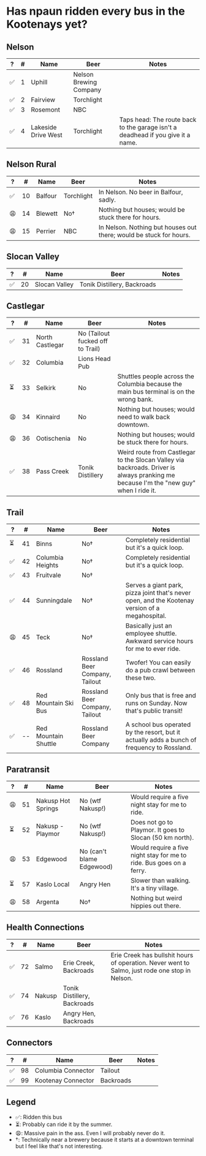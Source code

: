 # Has npaun ridden every bus in the Kootenays yet?

## Nelson

| ?  | #  | Name                 | Beer                                | Notes                                                                            |
|----|----|----------------------|-------------------------------------|----------------------------------------------------------------------------------|
| ✅ |  1 | Uphill               | Nelson Brewing Company              |                                                                                  |
| ✅ |  2 | Fairview             | Torchlight                          |                                                                                  |
| ✅ |  3 | Rosemont             | NBC                                 |                                                                                  |
| ✅ |  4 | Lakeside Drive West  | Torchlight                          | Taps head: The route back to the garage isn't a deadhead if you give it a name.  |


## Nelson Rural

| ?  | #  | Name                 | Beer                                | Notes                                                                            |
|----|----|----------------------|-------------------------------------|----------------------------------------------------------------------------------|
| ✅ | 10 | Balfour              | Torchlight                          | In Nelson. No beer in Balfour, sadly.                                            |
| 😩 | 14 | Blewett              | No†                                 | Nothing but houses; would be stuck there for hours.                              |
| 😩 | 15 | Perrier              | NBC                                 | In Nelson. Nothing but houses out there; would be stuck for hours.               |

## Slocan Valley

| ?  | #  | Name                 | Beer                                | Notes                                                                            |
|----|----|----------------------|-------------------------------------|----------------------------------------------------------------------------------|
| ✅ | 20 | Slocan Valley        | Tonik Distillery, Backroads         |                                                                                  |

## Castlegar

| ?  | #  | Name                 | Beer                                | Notes                                                                            |
|----|----|----------------------|-------------------------------------|----------------------------------------------------------------------------------|
| ✅ | 31 | North Castlegar      | No (Tailout fucked off to Trail)    |                                                                                  |
| ✅ | 32 | Columbia             | Lions Head Pub                      |                                                                                  |
| ⏳ | 33 | Selkirk              | No                                  | Shuttles people across the Columbia because the main bus terminal is on the wrong bank. |
| 😩 | 34 | Kinnaird             | No                                  | Nothing but houses; would need to walk back downtown.                            |
| 😩 | 36 | Ootischenia          | No                                  | Nothing but houses; would be stuck there for hours.                              |
| ✅ | 38 | Pass Creek           | Tonik Distillery                    | Weird route from Castlegar to the Slocan Valley via backroads. Driver is always pranking me because I'm the "new guy" when I ride it. |

## Trail

| ?  | #  | Name                 | Beer                                | Notes                                                                            |
|----|----|----------------------|-------------------------------------|----------------------------------------------------------------------------------|
| ⏳ | 41 | Binns                | No†                                 | Completely residential but it's a quick loop.                                    |
| ✅ | 42 | Columbia Heights     | No†                                 | Completely residential but it's a quick loop.                                    |
| ✅ | 43 | Fruitvale            | No†                                 |                                                                                  |
| ✅ | 44 | Sunningdale          | No†                                 | Serves a giant park, pizza joint that's never open, and the Kootenay version of a megahospital. |       
| 😩 | 45 | Teck                 | No†                                 | Basically just an employee shuttle. Awkward service hours for me to ever ride.   |
| ✅ | 46 | Rossland             | Rossland Beer Company, Tailout      | Twofer! You can easily do a pub crawl between these two.                         |
| ✅ | 48 | Red Mountain Ski Bus | Rossland Beer Company, Tailout      | Only bus that is free and runs on Sunday. Now that's public transit!             |
| ✅ | -- | Red Mountain Shuttle | Rossland Beer Company               | A school bus operated by the resort, but it actually adds a bunch of frequency to Rossland. |

## Paratransit

| ?  | #  | Name                 | Beer                                | Notes                                                                            |
|----|----|----------------------|-------------------------------------|----------------------------------------------------------------------------------|
| 😩 | 51 | Nakusp Hot Springs   | No (wtf Nakusp!)                    | Would require a five night stay for me to ride.                                  |
| ⏳ | 52 | Nakusp - Playmor     | No (wtf Nakusp!)                    | Does not go to Playmor. It goes to Slocan (50 km north).                         |
| 😩 | 53 | Edgewood             | No (can't blame Edgewood)           | Would require a five night stay for me to ride. Bus goes on a ferry.             |
| ⏳ | 57 | Kaslo Local          | Angry Hen                           | Slower than walking. It's a tiny village.                                        |
| 😩 | 58 | Argenta              | No†                                 | Nothing but weird hippies out there.                                             |

## Health Connections

| ?  | #  | Name                 | Beer                                | Notes                                                                            |
|----|----|----------------------|-------------------------------------|----------------------------------------------------------------------------------|
| ✅ | 72 | Salmo                | Erie Creek, Backroads               | Erie Creek has bullshit hours of operation. Never went to Salmo, just rode one stop in Nelson. |
| ✅ | 74 | Nakusp               | Tonik Distillery, Backroads         |                                                                                  |
| ✅ | 76 | Kaslo                | Angry Hen, Backroads                |                                                                                  |

## Connectors

| ?  | #  | Name                 | Beer                                | Notes                                                                            |
|----|----|----------------------|-------------------------------------|----------------------------------------------------------------------------------|
| ✅ | 98 | Columbia Connector   | Tailout                             |                                                                                  |
| ✅ | 99 | Kootenay Connector   | Backroads                           |                                                                                  |

## Legend

* ✅: Ridden this bus
* ⏳: Probably can ride it by the summer.
* 😩: Massive pain in the ass. Even I will probably never do it.
* †: Technically near a brewery because it starts at a downtown terminal but I feel like that's not interesting.
